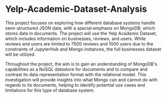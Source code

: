 # Yelp-Academic-Dataset-Analysis
This project focuses on exploring how different database systems handle semi-structured JSON data, with a special emphasis on MongoDB, which stores data in documents. The project will use the Yelp Academic Dataset, which includes information on businesses, reviews, and users. While reviews and users are limited to 7500 reviews and 1000 users due to the constraints of JupyterHub and Mongo instances, the full businesses dataset will be utilized.

Throughout the project, the aim is to gain an understanding of MongoDB's capabilities as a NoSQL datastore for documents and to compare and contrast its data representation format with the relational model. This investigation will provide insights into what Mongo can and cannot do with regards to its documents, helping to identify potential use cases and limitations for this type of database system.
